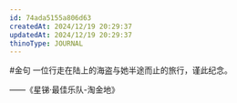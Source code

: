 ```yaml
---
id: 74ada5155a806d63
createdAt: 2024/12/19 20:29:37
updatedAt: 2024/12/19 20:29:37
thinoType: JOURNAL
---
```

#金句 一位行走在陆上的海盗与她半途而止的旅行，谨此纪念。

——《星锑·最佳乐队-淘金地》